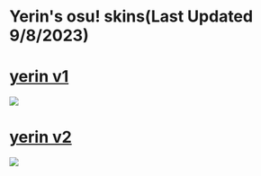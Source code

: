 # Yerin's osu! skins(Last Updated 9/8/2023) 

# [yerin v1](https://www.mediafire.com/file/lmnyz69jqdb3dhr/yerin_v1.osk/file)
![](https://i.imgur.com/gC9Zc5q.png)

# [yerin v2](https://www.mediafire.com/file/d0subzieb1tbeih/yerin_v2.osk/file)
![](https://i.imgur.com/lPr0Z36.png)
